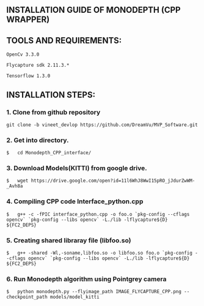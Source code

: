 ## INSTALLATION GUIDE OF MONODEPTH (CPP WRAPPER)
## TOOLS AND REQUIREMENTS:
    OpenCv 3.3.0
 
    Flycapture sdk 2.11.3.*
 
    Tensorflow 1.3.0
## INSTALLATION STEPS:
### 1. Clone from github repository
    git clone -b vineet_devlop https://github.com/DreamVu/MVP_Software.git 


### 2. Get into directory.
    $   cd Monodepth_CPP_interface/


### 3. Download Models(KITTI) from google drive.
    $   wget https://drive.google.com/open?id=11l6WhJ8WwI15pRO_jJdurZwWM-_Avh8a


### 4. Compiling CPP code Interface_python.cpp

    $   g++ -c -fPIC interface_python.cpp -o foo.o `pkg-config --cflags opencv` `pkg-config --libs opencv` -L./lib -lflycapture${D} ${FC2_DEPS} 
### 5. Creating shared libraray file (libfoo.so)
    $   g++ -shared -Wl,-soname,libfoo.so -o libfoo.so foo.o `pkg-config --cflags opencv` `pkg-config --libs opencv` -L./lib -lflycapture${D} ${FC2_DEPS}


 ### 6. Run Monodepth algorithm using Pointgrey camera
    $   python monodepth.py --flyimage_path IMAGE_FLYCAPTURE_CPP.png --checkpoint_path models/model_kitti
